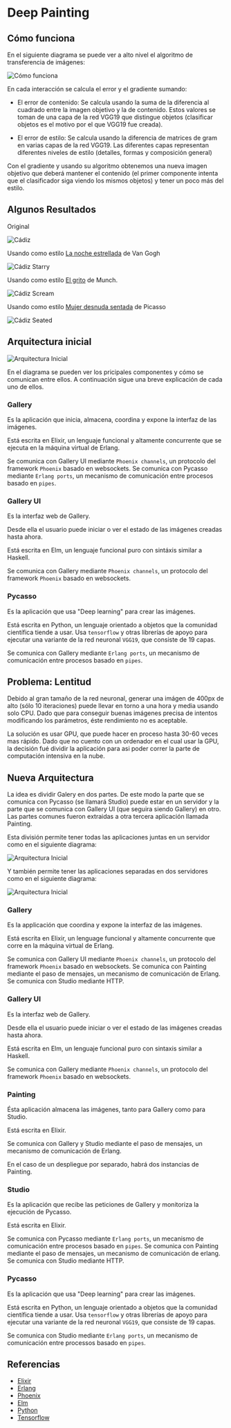 # Deep Painting

## Cómo funciona

En el siguiente diagrama se puede ver a alto nivel el algoritmo de transferencia de imágenes:

![Cómo funciona](Loss.png)

En cada interacción se calcula el error y el gradiente sumando:

- El error de contenido: Se calcula usando la suma de la diferencia al cuadrado entre 
la imagen objetivo y la de contenido. Estos valores se toman de una capa de la red VGG19 que 
distingue objetos (clasificar objetos es el motivo por el que VGG19 fue creada).

- El error de estilo: Se calcula usando la diferencia de matrices de gram en varias capas de la red VGG19.
Las diferentes capas representan diferentes niveles de estilo (detalles, formas y composición general)

Con el gradiente y usando su algoritmo obtenemos una nueva imagen objetivo que
deberá mantener el contenido (el primer componente intenta que el clasificador
siga viendo los mismos objetos) y tener un poco más del estilo.

## Algunos Resultados

Original

![Cádiz](cadiz.png)

Usando como estilo [La noche estrellada](https://upload.wikimedia.org/wikipedia/commons/thumb/e/ea/Van_Gogh_-_Starry_Night_-_Google_Art_Project.jpg/1513px-Van_Gogh_-_Starry_Night_-_Google_Art_Project.jpg) de Van Gogh

![Cádiz Starry](cadiz_starry.png)

Usando como estilo [El grito](https://upload.wikimedia.org/wikipedia/commons/thumb/f/f4/The_Scream.jpg/1280px-The_Scream.jpg) de Munch.

![Cádiz Scream](cadiz_scream.png)

Usando como estilo [Mujer desnuda sentada](https://www.pablopicasso.org/images/paintings/seated-nude.jpg) de Picasso

![Cádiz Seated](cadiz_seated.png)

## Arquitectura inicial

![Arquitectura Inicial](ArquitecturaInicial.png)

En el diagrama se pueden ver los pricipales componentes y cómo se comunican entre ellos. 
A continuación sigue una breve explicación de cada uno de ellos.

### Gallery

Es la aplicación que inicia, almacena, coordina y expone la interfaz de las imágenes.

Está escrita en Elixir, un lenguaje funcional y altamente concurrente que se ejecuta en la máquina virtual de Erlang.

Se comunica con Gallery UI mediante `Phoenix channels`, un protocolo del framework `Phoenix` basado en websockets.
Se comunica con Pycasso mediante `Erlang ports`, un mecanismo de comunicación entre procesos basado en `pipes`.

### Gallery UI 

Es la interfaz web de Gallery.

Desde ella el usuario puede iniciar o ver el estado de las imágenes creadas hasta ahora.

Está escrita en Elm, un lenguaje funcional puro con sintáxis similar a Haskell.

Se comunica con Gallery mediante `Phoenix channels`, un protocolo del framework `Phoenix` basado en websockets.


### Pycasso

Es la aplicación que usa "Deep learning" para crear las imágenes. 

Está escrita en Python, un lenguaje orientado a objetos que la comunidad científica tiende a usar.
Usa `tensorflow` y otras librerías de apoyo para ejecutar una variante de la red neuronal `VGG19`, que consiste de 
19 capas.

Se comunica con Gallery mediante `Erlang ports`, un mecanismo de comunicación entre procesos basado en `pipes`.


## Problema: Lentitud

Debido al gran tamaño de la red neuronal, generar una imágen de 400px de alto (sólo 10 iteraciones)  puede 
llevar en torno a una hora y media usando solo CPU. Dado que para conseguir buenas imágenes precisa de intentos
modificando los parámetros, éste rendimiento no es aceptable.

La solución es usar GPU, que puede hacer en proceso hasta 30-60 veces mas rápido. Dado que no cuento con un
ordenador en el cual usar la GPU, la decisión fué dividir la aplicación para asi poder correr la parte de
computación intensiva en la nube.

## Nueva Arquitectura

La idea es dividir Galery en dos partes. De este modo la parte que se comunica con Pycasso (se llamará Studio) 
puede estar en un servidor y la parte que se comunica con Gallery UI (que seguira siendo Gallery) en otro. 
Las partes comunes fueron extraidas a otra tercera aplicación llamada Painting.

Esta división permite tener todas las aplicaciones juntas en un servidor como en el siguiente diagrama:

![Arquitectura Inicial](Arquitectura.png)

Y también permite tener las aplicaciones separadas en dos servidores como en el siguiente diagrama:

![Arquitectura Inicial](Arquitectura_2.png)


### Gallery

Es la applicación que coordina y expone la interfaz de las imágenes.

Está escrita en Elixir, un lenguage funcional y altamente concurrente que corre en la máquina virtual de Erlang.

Se comunica con Gallery UI mediante `Phoenix channels`, un protocolo del framework `Phoenix` basado en websockets.
Se comunica con Painting mediante el paso de mensajes, un mecanismo de comunicación de Erlang.
Se comunica con Studio mediante HTTP.

### Gallery UI 

Es la interfaz web de Gallery.

Desde ella el usuario puede iniciar o ver el estado de las imágenes creadas hasta ahora.

Está escrita en Elm, un lenguaje funcional puro con sintaxis similar a Haskell.

Se comunica con Gallery mediante `Phoenix channels`, un protocolo del framework `Phoenix` basado en websockets.

### Painting

Ésta aplicación almacena las imágenes, tanto para Gallery como para Studio.

Está escrita en Elixir.

Se comunica con Gallery y Studio mediante el paso de mensajes, un mecanismo de comunicación de Erlang.

En el caso de un despliegue por separado, habrá dos instancias de Painting.

### Studio

Es la aplicación que recibe las peticiones de Gallery y monitoriza la ejecución de Pycasso.

Está escrita en Elixir.

Se comunica con Pycasso mediante `Erlang ports`, un mecanismo de comunicación entre procesos basado en `pipes`.
Se comunica con Painting mediante el paso de mensajes, un mecanismo de comunicación de erlang.
Se comunica con Studio mediante HTTP.

### Pycasso

Es la aplicación que usa "Deep learning" para crear las imágenes. 

Está escrita en Python, un lenguaje orientado a objetos que la comunidad científica tiende a usar. Usa
`tensorflow` y otras librerías de apoyo para ejecutar una variante de la red neuronal `VGG19`, que consiste de 
19 capas.

Se comunica con Studio mediante `Erlang ports`, un mecanismo de comunicación entre processos basado en `pipes`.

## Referencias

* [Elixir](https://elixir-lang.org/)
* [Erlang](https://www.erlang.org/)
* [Phoenix](http://www.phoenixframework.org/)
* [Elm](http://elm-lang.org/)
* [Python](https://www.python.org/)
* [Tensorflow](https://www.tensorflow.org/)

